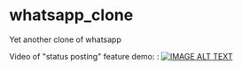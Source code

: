 # whatsapp_clone

Yet another clone of whatsapp

Video of "status posting" feature demo:
:
[![IMAGE ALT TEXT](https://img.youtube.com/vi/hcBfAr6txvU/0.jpg)](https://youtu.be/hcBfAr6txvU "Status feature")
